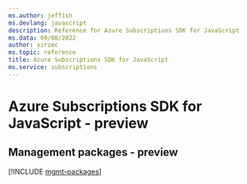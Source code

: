 ```yaml
---
ms.author: jeffish
ms.devlang: javascript
description: Reference for Azure Subscriptions SDK for JavaScript
ms.data: 09/08/2022
author: xirzec
ms.topic: reference
title: Azure Subscriptions SDK for JavaScript
ms.service: subscriptions
---
```

# Azure Subscriptions SDK for JavaScript - preview

## Management packages - preview
[!INCLUDE [mgmt-packages](subscriptions-mgmt-index.md)]
